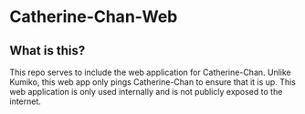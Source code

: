 # Catherine-Chan-Web

## What is this?

This repo serves to include the web application for Catherine-Chan. Unlike Kumiko,
this web app only pings Catherine-Chan to ensure that it is up. This web application is only used internally and is not publicly exposed to the internet.


